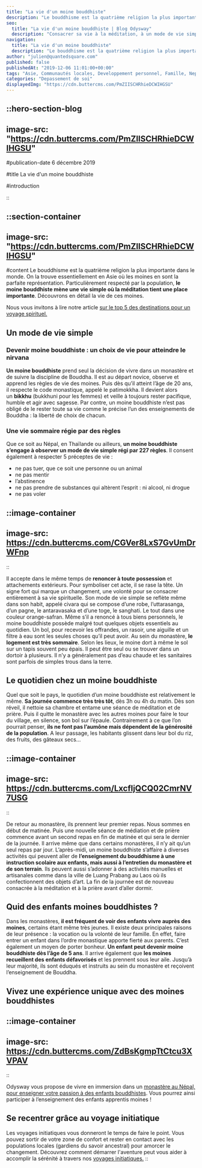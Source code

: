 ```yaml
---
title: "La vie d'un moine bouddhiste"
description: "Le bouddhisme est la quatrième religion la plus importante dans le monde. On la trouve essentiellement en Asie ou les moines en sont la parfaite représentation. Particulièrement respecte par la population, le moine bouddhiste mène une vie simple ou la méditation tient une place importante. Découvrons en détail..."
seo:
  title: "La vie d'un moine bouddhiste | Blog Odysway"
  description: "Consacrer sa vie à la méditation, à un mode de vie simple, respecter des règles strictes : vivez le quotidien d'un moine bouddhiste !"
navigation:
  title: "La vie d'un moine bouddhiste"
  description: "Le bouddhisme est la quatrième religion la plus importante dans le monde. On la trouve essentiellement en Asie ou les moines en sont la parfaite représentation. Particulièrement respecte par la population, le moine bouddhiste mène une vie simple ou la méditation tient une place importante. Découvrons en détail..."
author: "julien@quantedsquare.com"
published: false
publishedAt: "2019-12-06 11:01:00+00:00"
tags: "Asie, Communautés locales, Developpement personnel, Famille, Nepal"
categories: "Depassement de soi"
displayedImg: "https://cdn.buttercms.com/PmZIISCHRhieDCWIHGSU"
---
```


::hero-section-blog
---
image-src: "https://cdn.buttercms.com/PmZIISCHRhieDCWIHGSU"
---
#publication-date
6 décembre 2019

#title
La vie d'un moine bouddhiste

#introduction

::

::section-container
---
image-src: "https://cdn.buttercms.com/PmZIISCHRhieDCWIHGSU"
---
#content
Le bouddhisme est la quatrième religion la plus importante dans le monde. On la trouve essentiellement en Asie où les moines en sont la parfaite représentation. Particulièrement respecté par la population, **le moine bouddhiste mène une vie simple où la méditation tient une place importante**. Découvrons en détail la vie de ces moines.

Nous vous invitons à lire notre article [sur le top 5 des destinations pour un voyage spirituel.](https://odysway.com/top-5-destinations-voyage-spirituel)

## Un mode de vie simple

### Devenir moine bouddhiste : un choix de vie pour atteindre le nirvana

**Un moine bouddhiste** prend seul la décision de vivre dans un monastère et de suivre la discipline de Bouddha. Il est au départ novice, observe et apprend les règles de vie des moines. Puis dès qu’il atteint l’âge de 20 ans, il respecte le code monastique, appelé le patimokkha. Il devient alors un **bikkhu** (bukkhuni pour les femmes) et veille à toujours rester pacifique, humble et agir avec sagesse. Par contre, un moine bouddhiste n’est pas obligé de le rester toute sa vie comme le précise l’un des enseignements de Bouddha : la liberté de choix de chacun.

### Une vie sommaire régie par des règles

Que ce soit au Népal, en Thaïlande ou ailleurs, **un moine bouddhiste s’engage à observer un mode de vie simple régi par 227 règles**. Il consent également à respecter 5 préceptes de vie :

*   ne pas tuer, que ce soit une personne ou un animal
*   ne pas mentir
*   l’abstinence
*   ne pas prendre de substances qui altèrent l’esprit : ni alcool, ni drogue
*   ne pas voler

::image-container
---
image-src: https://cdn.buttercms.com/CGVer8LxS7GvUmDrWFnp
---
::

Il accepte dans le même temps de **renoncer à toute possession** et attachements extérieurs. Pour symboliser cet acte, il se rase la tête. Un signe fort qui marque un changement, une volonté pour se consacrer entièrement à sa vie spirituelle. Son mode de vie simple se reflète même dans son habit, appelé civara qui se compose d’une robe, l’uttarasanga, d’un pagne, le antaravasaka et d’une toge, le sanghati. Le tout dans une couleur orange-safran. Même s’il a renoncé à tous biens personnels, le moine bouddhiste possède malgré tout quelques objets essentiels au quotidien. Un bol, pour recevoir les offrandes, un rasoir, une aiguille et un filtre à eau sont les seules choses qu’il peut avoir. Au sein du monastère, **le logement est très sommaire**. Selon les lieux, le moine dort à même le sol sur un tapis souvent peu épais. Il peut être seul ou se trouver dans un dortoir à plusieurs. Il n’y a généralement pas d’eau chaude et les sanitaires sont parfois de simples trous dans la terre.

## Le quotidien chez un moine bouddhiste

Quel que soit le pays, le quotidien d’un moine bouddhiste est relativement le même. **Sa journée commence très très tôt**, dès 3h ou 4h du matin. Dès son réveil, il nettoie sa chambre et entame une séance de méditation et de prière. Puis il quitte le monastère avec les autres moines pour faire le tour du village, en silence, son bol sur l’épaule. Contrairement à ce que l’on pourrait penser, **ils ne font pas l’aumône mais dépendent de la générosité de la population**. A leur passage, les habitants glissent dans leur bol du riz, des fruits, des gâteaux secs…

::image-container
---
image-src: https://cdn.buttercms.com/LxcfIjQCQ02CmrNV7USG
---
::

De retour au monastère, ils prennent leur premier repas. Nous sommes en début de matinée. Puis une nouvelle séance de médiation et de prière commence avant un second repas en fin de matinée et qui sera le dernier de la journée. Il arrive même que dans certains monastères, il n’y ait qu’un seul repas par jour. L’après-midi, un moine bouddhiste s’affaire à diverses activités qui peuvent aller de **l’enseignement du bouddhisme à une instruction scolaire aux enfants, mais aussi à l’entretien du monastère et de son terrain**. Ils peuvent aussi s’adonner à des activités manuelles et artisanales comme dans la ville de Luang Prabang au Laos où ils confectionnent des objets d’art. La fin de la journée est de nouveau consacrée à la méditation et à la prière avant d’aller dormir.

## Quid des enfants moines bouddhistes ?

Dans les monastères, **il est fréquent de voir des enfants vivre auprès des moines**, certains étant même très jeunes. Il existe deux principales raisons de leur présence : la vocation ou la volonté de leur famille. En effet, faire entrer un enfant dans l’ordre monastique apporte fierté aux parents. C’est également un moyen de porter bonheur. **Un enfant peut devenir moine bouddhiste dès l’âge de 5 ans**. Il arrive également que **les moines recueillent des enfants défavorisés** et les prennent sous leur aile. Jusqu’à leur majorité, ils sont éduqués et instruits au sein du monastère et reçoivent l’enseignement de Bouddha.

## Vivez une expérience unique avec des moines bouddhistes

::image-container
---
image-src: https://cdn.buttercms.com/ZdBsKgmpTtCtcu3XVPAV
---
::

Odysway vous propose de vivre en immersion dans un [monastère au Népal, pour enseigner votre passion à des enfants bouddhistes](https://odysway.com/voyages/immersion-ecole-bouddhiste-nepal?utm_source=Blog&utm_medium=SEO&utm_campaign=Vie_Moine_Bouddhiste). Vous pourrez ainsi participer à l’enseignement des enfants apprentis moines !

## Se recentrer grâce au voyage initiatique

Les voyages initiatiques vous donneront le temps de faire le point. Vous pouvez sortir de votre zone de confort et rester en contact avec les populations locales (gardiens du savoir ancestral) pour amorcer le changement. Découvrez comment démarrer l'aventure peut vous aider à accomplir la sérénité à travers nos [voyages initiatiques.](https://odysway.com/thematiques/voyage-initiatique)
::
